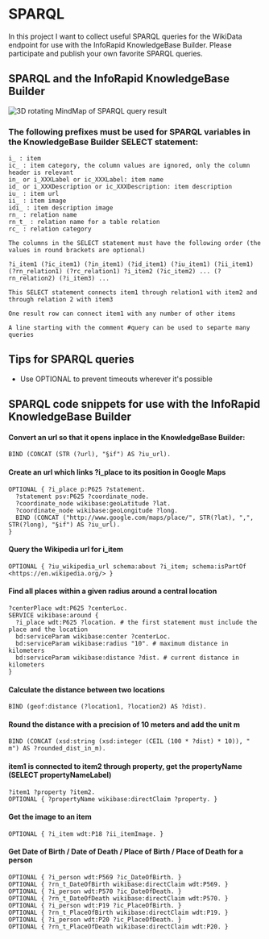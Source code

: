 # SPARQL

In this project I want to collect useful SPARQL queries for the WikiData endpoint for use with the InfoRapid KnowledgeBase Builder. Please participate and publish your own favorite SPARQL queries.

## SPARQL and the InfoRapid KnowledgeBase Builder

![3D rotating MindMap of SPARQL query result](images/Example.gif?raw=true "Example")

### The following prefixes must be used for SPARQL variables in the KnowledgeBase Builder SELECT statement:
```
i_ : item
ic_ : item category, the column values are ignored, only the column header is relevant
in_ or i_XXXLabel or ic_XXXLabel: item name
id_ or i_XXXDescription or ic_XXXDescription: item description
iu_ : item url
ii_ : item image
idi_ : item description image
rn_ : relation name
rn_t_ : relation name for a table relation
rc_ : relation category

The columns in the SELECT statement must have the following order (the values in round brackets are optional)

?i_item1 (?ic_item1) (?in_item1) (?id_item1) (?iu_item1) (?ii_item1) (?rn_relation1) (?rc_relation1) ?i_item2 (?ic_item2) ... (?rn_relation2) (?i_item3) ...

This SELECT statement connects item1 through relation1 with item2 and through relation 2 with item3

One result row can connect item1 with any number of other items

A line starting with the comment #query can be used to separte many queries
```

## Tips for SPARQL queries
* Use OPTIONAL to prevent timeouts wherever it's possible

## SPARQL code snippets for use with the InfoRapid KnowledgeBase Builder

#### Convert an url so that it opens inplace in the KnowledgeBase Builder:
```
BIND (CONCAT (STR (?url), "§if") AS ?iu_url).
```

#### Create an url which links ?i_place to its position in Google Maps
```
OPTIONAL { ?i_place p:P625 ?statement.
  ?statement psv:P625 ?coordinate_node.
  ?coordinate_node wikibase:geoLatitude ?lat.
  ?coordinate_node wikibase:geoLongitude ?long.
  BIND (CONCAT ("http://www.google.com/maps/place/", STR(?lat), ",", STR(?long), "§if") AS ?iu_url).
}
```

#### Query the Wikipedia url for i_item
```
OPTIONAL { ?iu_wikipedia_url schema:about ?i_item; schema:isPartOf <https://en.wikipedia.org/> }
```

#### Find all places within a given radius around a central location
```
?centerPlace wdt:P625 ?centerLoc.
SERVICE wikibase:around {
  ?i_place wdt:P625 ?location. # the first statement must include the place and the location
  bd:serviceParam wikibase:center ?centerLoc.
  bd:serviceParam wikibase:radius "10". # maximum distance in kilometers
  bd:serviceParam wikibase:distance ?dist. # current distance in kilometers
}
```

#### Calculate the distance between two locations
```
BIND (geof:distance (?location1, ?location2) AS ?dist).
```

#### Round the distance with a precision of 10 meters and add the unit m
```
BIND (CONCAT (xsd:string (xsd:integer (CEIL (100 * ?dist) * 10)), " m") AS ?rounded_dist_in_m).
```

#### item1 is connected to item2 through property, get the propertyName (SELECT propertyNameLabel)
```
?item1 ?property ?item2.
OPTIONAL { ?propertyName wikibase:directClaim ?property. }
```

#### Get the image to an item
```
OPTIONAL { ?i_item wdt:P18 ?ii_itemImage. }
```

#### Get Date of Birth / Date of Death / Place of Birth / Place of Death for a person
```
OPTIONAL { ?i_person wdt:P569 ?ic_DateOfBirth. }
OPTIONAL { ?rn_t_DateOfBirth wikibase:directClaim wdt:P569. }
OPTIONAL { ?i_person wdt:P570 ?ic_DateOfDeath. }
OPTIONAL { ?rn_t_DateOfDeath wikibase:directClaim wdt:P570. }
OPTIONAL { ?i_person wdt:P19 ?ic_PlaceOfBirth. }
OPTIONAL { ?rn_t_PlaceOfBirth wikibase:directClaim wdt:P19. }
OPTIONAL { ?i_person wdt:P20 ?ic_PlaceOfDeath. }
OPTIONAL { ?rn_t_PlaceOfDeath wikibase:directClaim wdt:P20. }
```


